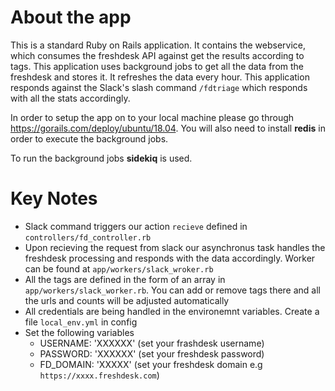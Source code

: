 # About the app

This is a standard Ruby on Rails application. It contains the webservice, which consumes the freshdesk API against get the results according to tags. This application uses background jobs to get all the data from the freshdesk and stores it. It refreshes the data every hour. This application responds against the Slack's slash command `/fdtriage` which responds with all the stats accordingly.

In order to setup the app on to your local machine please go through https://gorails.com/deploy/ubuntu/18.04. You will also need to install **redis** in order to execute the background jobs.

To run the background jobs **sidekiq** is used.

# Key Notes
* Slack command triggers our action `recieve` defined in `controllers/fd_controller.rb`
* Upon recieving the request from slack our asynchronus task handles the freshdesk processing and responds with the data accordingly. Worker can be found at `app/workers/slack_wroker.rb`
* All the tags are defined in the form of an array in `app/workers/slack_worker.rb`. You can add or remove tags there and all the urls and counts will be adjusted automatically
* All credentials are being handled in the environemnt variables. Create a file `local_env.yml` in config
* Set the following variables
  * USERNAME: 'XXXXXX' (set your frashdesk username)
  * PASSWORD: 'XXXXXX' (set your freshdesk password)
  * FD_DOMAIN: 'XXXXX' (set your freshdesk domain e.g `https://xxxx.freshdesk.com`)